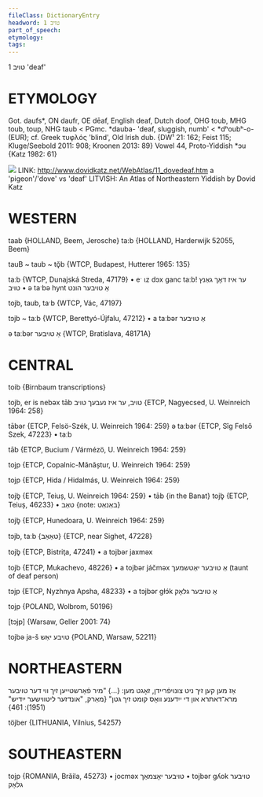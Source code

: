```yaml
---
fileClass: DictionaryEntry
headword: טויב 1
part_of_speech: 
etymology: 
tags: 
---
```

טויב 1
'deaf'

ETYMOLOGY
===========
Got. daufs*, ON daufr, OE dēaf, English deaf, Dutch doof, OHG toub, MHG toub, toup, NHG taub < PGmc. *dauba- 'deaf, sluggish, numb' < *dʰoubʰ-o- (EUR); cf. Greek τυφλός 'blind', Old Irish dub.
{DW¹ 21: 162; Feist 115; Kluge/Seebold 2011: 908; Kroonen 2013: 89}
Vowel 44, Proto-Yiddish *ɔu
{Katz 1982: 61}

![](https://ia802902.us.archive.org/9/items/Yiddish-Dialect-Maps/Katz11_dove-deaf_tn.jpg)
LINK: http://www.dovidkatz.net/WebAtlas/11_dovedeaf.htm
a 'pigeon'/'dove' vs 'deaf'
LITVISH: An Atlas of Northeastern Yiddish by Dovid Katz

WESTERN
========

taab {HOLLAND, Beem, Jerosche}
ta:b {HOLLAND, Harderwijk 52055, Beem}

tauB ~ taub ~ tǫ̆b {WTCP, Budapest, Hutterer 1965: 135}

taːb {WTCP, Dunajská Streda, 47179}
	•	eˑ ɩz dɔx ganc taːb! ער איז דאָך גאַנץ טויב
	•	ə taˑbə hynt אַ טויבער הונט

tojb, taub, taˑb {WTCP, Vác, 47197}

tɔjb ~ taːb {WTCP, Berettyó-Újfalu, 47212}
	•	a taːbər אַ טויבער

ə taːbər אַ טויבער {WTCP, Bratislava, 48171A} 

CENTRAL
========

toib {Birnbaum transcriptions}

tojb, er is nebəx tāb טויב, ער איז נעבעך טויב {ETCP, Nagyecsed, U. Weinreich 1964: 258}

tābər {ETCP, Felsö-Szék, U. Weinreich 1964: 259}
ə taːbər {ETCP, Sîg Felső Szek, 47223}
	•	taːb

tāb {ETCP, Bucium / Vármézö, U. Weinreich 1964: 259}

tojp {ETCP, Copalnic-Mănăștur, U. Weinreich 1964: 259}

tojp {ETCP, Hida / Hidalmás, U. Weinreich 1964: 259}

tojb̥ {ETCP, Teiuș, U. Weinreich 1964: 259}
	•	tāb {in the Banat}
tojb̥ {ETCP, Teiuș, 46233}
	•	טאַב {note: באַנאַט}

tojb̥ {ETCP, Hunedoara, U. Weinreich 1964: 259}

tɔjb, taːb {טאַאַב} {ETCP, near Sighet, 47228}

tojb̥ {ETCP, Bistriţa, 47241}
	•	a tojbər jaxməx

tojb {ETCP, Mukachevo, 48226}
	•	a tojbər jáčməx אַ טויבער יאַטשמעך (taunt of deaf person)

tɔjp {ETCP, Nyzhnya Apsha, 48233}
	•	a tɔjbər gɫɔ́k אַ טויבער גלאָק

tojp {POLAND, Wolbrom, 50196}

[tɔjp] {Warsaw, Geller 2001: 74}

tojbə  ja-š טויבע יאַש {POLAND, Warsaw, 52211}

NORTHEASTERN
==============

אַז מען קען זיך ניט צונויפֿריידן, זאָגט מען: {...} "מיר פֿאַרשטייען זיך ווי דער טויבער מרא־דאתרא און די ייִדענע וואָס קומט זיך גטן"
{מאַרק, "אונדזער ליטווישער ייִדיש" (1951): 461}

töjber {LITHUANIA, Vilnius, 54257}

SOUTHEASTERN
==============

tojp {ROMANIA, Brăila, 45273}
	•	jocməx טויבער יאָצמאַך
	•	tojbər gʎok טויבער גלאָק

